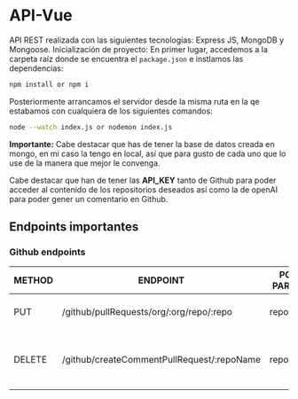 # API-Vue
API REST realizada con las siguientes tecnologías: Express JS, MongoDB y Mongoose.
Inicialización de proyecto:
En primer lugar, accedemos a la carpeta raíz donde se encuentra el ```package.json``` e instlamos las dependencias:
```bash
npm install or npm i
```
Posteriormente arrancamos el servidor desde la misma ruta en la qe estabamos con cualquiera de los siguientes comandos:
```bash
node --watch index.js or nodemon index.js
```

**Importante:** Cabe destacar que has de tener la base de datos creada en mongo, en mi caso la tengo en local, así que para gusto de cada uno que lo use de la manera que mejor le convenga.

Cabe destacar que han de tener las **API_KEY** tanto de Github para poder acceder al contenido de los repositorios deseados así como la de openAI para poder 
gener un comentario en Github.




## Endpoints importantes

### Github endpoints

| METHOD | ENDPOINT                                   | POST PARAMS                | RETURNS                              |
| ------ | -----------------------------------------  | -------------------------- | ------------------------------------ |
| PUT    | /github/pullRequests/org/:org/repo/:repo   | repo, org                  | "Pull Requests updated"              |
| DELETE | /github/createCommentPullRequest/:repoName | repoName                   | "Pull Request comment and closed"    |